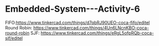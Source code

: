 # Embedded-System---Activity-6
FIFO:https://www.tinkercad.com/things/d7qbRJ90UEO-coca-fifo/editel
Round Robin: https://www.tinkercad.com/things/4Un6LNcnKBO-coca-round-robin
SJF: https://www.tinkercad.com/things/eRgL5ofpRQb-coca-sjf/editel
